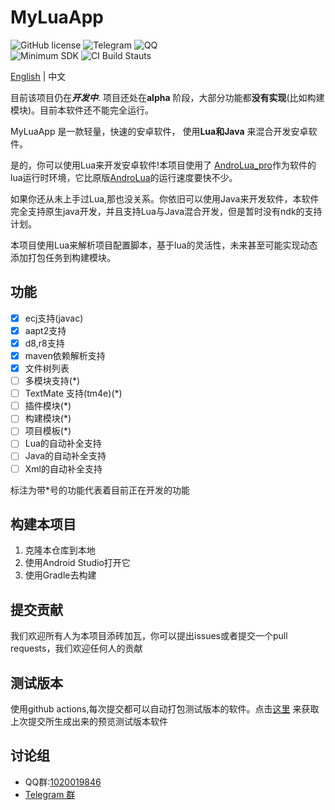 # MyLuaApp
![[GitHub license](https://img.shields.io/github/license/dingyi222666/MyLuaApp)](https://github.com/dingyi222666/MyLuaApp/blob/main/LICENSE)
![[Telegram](https://img.shields.io/badge/Join-Telegram-blue)](https://t.me/MyLuaApp)
![[QQ](https://img.shields.io/badge/Join-QQ_Group-ff69b4)](https://jq.qq.com/?_wv=1027&k=XnJ4FMvS)  
![Minimum SDK](https://img.shields.io/badge/Minimum%20SDK-26-%23ff5252)
![CI Build Stauts](https://github.com/dingyi222666/MyLuaApp/actions/workflows/android_workflow.yml/badge.svg)

[English](https://github.com/dingyi222666/MyLuaApp/tree/master/README.md) | 中文

目前该项目仍在***开发中***. 项目还处在**alpha** 阶段，大部分功能都**没有实现**(比如构建模块)。目前本软件还不能完全运行。

MyLuaApp 是一款轻量，快速的安卓软件， 使用**Lua和Java** 来混合开发安卓软件。

是的，你可以使用Lua来开发安卓软件!本项目使用了
[AndroLua_pro](https://github.com/nirenr/AndroLua_pro)作为软件的lua运行时环境，它比原版[AndroLua](https://github.com/mkottman/AndroLua)的运行速度要快不少。

如果你还从未上手过Lua,那也没关系。你依旧可以使用Java来开发软件，本软件完全支持原生java开发，并且支持Lua与Java混合开发，但是暂时没有ndk的支持计划。

本项目使用Lua来解析项目配置脚本，基于lua的灵活性，未来甚至可能实现动态添加打包任务到构建模块。

## 功能
- [x] ecj支持(javac)
- [x] aapt2支持
- [x] d8,r8支持
- [x] maven依赖解析支持
- [x] 文件树列表
- [ ] 多模块支持(*)
- [ ] TextMate 支持(tm4e)(*)
- [ ] 插件模块(*)
- [ ] 构建模块(*)
- [ ] 项目模板(*)
- [ ] Lua的自动补全支持
- [ ] Java的自动补全支持
- [ ] Xml的自动补全支持

标注为带*号的功能代表着目前正在开发的功能

## 构建本项目
1. 克隆本仓库到本地
2. 使用Android Studio打开它
3. 使用Gradle去构建

## 提交贡献
我们欢迎所有人为本项目添砖加瓦，你可以提出issues或者提交一个pull requests，我们欢迎任何人的贡献

## 测试版本
使用github actions,每次提交都可以自动打包测试版本的软件。点击[这里](https://github.com/dingyi222666/MyLuaApp/actions)
来获取上次提交所生成出来的预览测试版本软件

## 讨论组
 - QQ群:[1020019846](https://jq.qq.com/?_wv=1027&k=zGdBLMr8)
 - [Telegram 群](https://t.me/MyLuaApp)
